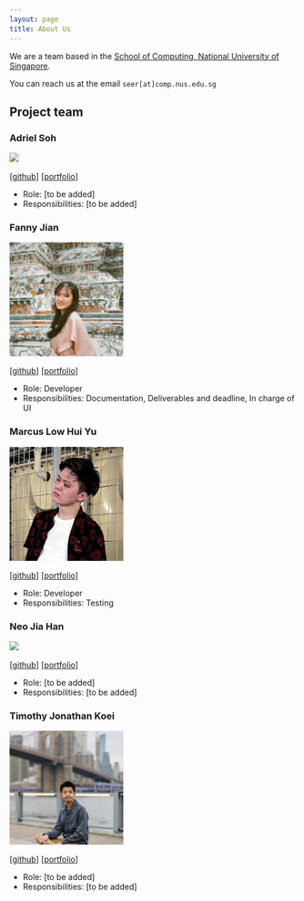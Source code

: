```yaml
---
layout: page
title: About Us
---
```


We are a team based in the [School of Computing, National University of Singapore](http://www.comp.nus.edu.sg).

You can reach us at the email `seer[at]comp.nus.edu.sg`

## Project team

### Adriel Soh

<img src="images/johndoe.png" width="200px">

[[github](https://github.com/leirdas)]
[[portfolio](team/leirdas.md)]

* Role: [to be added]
* Responsibilities: [to be added]

### Fanny Jian

<img src="images/fannyjian.png" width="200px">

[[github](http://github.com/fannyjian)]
[[portfolio](team/fannyjian.md)]

* Role: Developer
* Responsibilities: Documentation, Deliverables and deadline, In charge of UI

### Marcus Low Hui Yu

<img src="images/marcuslowhuiyu.png" width="200px">

[[github](http://github.com/marcuslowhuiyu)]
[[portfolio](team/marcuslowhuiyu.md)]

* Role: Developer
* Responsibilities: Testing

### Neo Jia Han

<img src="images/johndoe.png" width="200px">

[[github](http://github.com/jia-han)]
[[portfolio](team/jia-han.md)]

* Role: [to be added]
* Responsibilities: [to be added]

### Timothy Jonathan Koei

<img src="images/t1mzzz.png" width="200px">

[[github](http://github.com/t1mzzz)]
[[portfolio](team/t1mzzz.md)]

* Role: [to be added]
* Responsibilities: [to be added]
